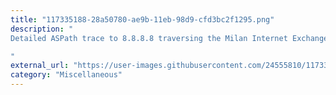 ```yaml
---
title: "117335188-28a50780-ae9b-11eb-98d9-cfd3bc2f1295.png"
description: "
Detailed ASPath trace to 8.8.8.8 traversing the Milan Internet Exchange (MIX) IXP peering LAN at hop 6

"
external_url: "https://user-images.githubusercontent.com/24555810/117335188-28a50780-ae9b-11eb-98d9-cfd3bc2f1295.png"
category: "Miscellaneous"
---
```

